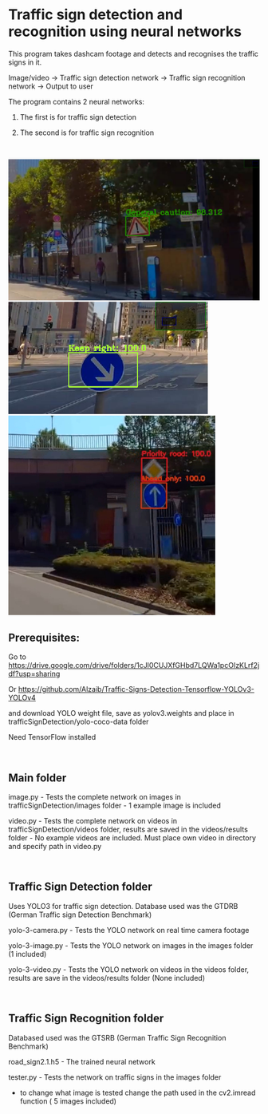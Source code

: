 # Traffic sign detection and recognition using neural networks

This program takes dashcam footage and detects and recognises the traffic signs in it. 


Image/video -> Traffic sign detection network -> Traffic sign recognition network -> Output to user


The program contains 2 neural networks:

1. The first is for traffic sign detection 

2. The second is for traffic sign recognition

<br />


![Example 1](/examples/1.jpg)
![Example 2](/examples/2.jpg)
![Example 3](/examples/3.jpg)

## Prerequisites:

Go to https://drive.google.com/drive/folders/1cJl0CUJXfGHbd7LQWa1pcOIzKLrf2jdf?usp=sharing

Or  https://github.com/Alzaib/Traffic-Signs-Detection-Tensorflow-YOLOv3-YOLOv4

and download YOLO weight file, save as yolov3.weights and place in trafficSignDetection/yolo-coco-data folder

Need TensorFlow installed

<br />


## Main folder

image.py - Tests the complete network on images in trafficSignDetection/images folder - 1 example image is included

video.py - Tests the complete network on videos in trafficSignDetection/videos folder, results are saved in the videos/results folder - No example videos are included. Must place own video in directory and specify path in video.py


<br />

## Traffic Sign Detection folder

Uses YOLO3 for traffic sign detection. Database used was the GTDRB (German Traffic sign Detection Benchmark)


yolo-3-camera.py - Tests the YOLO network on real time camera footage

yolo-3-image.py - Tests the YOLO network on images in the images folder (1 included)

yolo-3-video.py - Tests the YOLO network on videos in the videos folder, results are save in the videos/results folder (None included)


<br />

## Traffic Sign Recognition folder

Databased used was the GTSRB (German Traffic Sign Recognition Benchmark)


road_sign2.1.h5 - The trained neural network 

tester.py - Tests the network on traffic signs in the images folder
- to change what image is tested change the path used in the cv2.imread function
( 5 images included)



